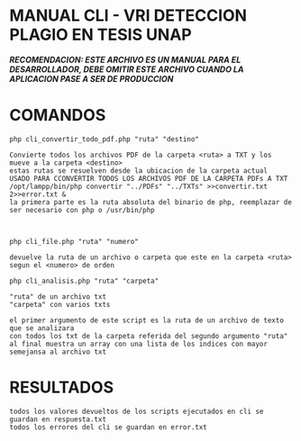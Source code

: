 MANUAL CLI - VRI DETECCION PLAGIO EN TESIS UNAP
===============================================

***RECOMENDACION: ESTE ARCHIVO ES UN MANUAL PARA EL DESARROLLADOR, DEBE OMITIR ESTE ARCHIVO CUANDO LA APLICACION PASE A SER DE PRODUCCION*** 

COMANDOS
========
    php cli_convertir_todo_pdf.php "ruta" "destino"

    Convierte todos los archivos PDF de la carpeta <ruta> a TXT y los mueve a la carpeta <destino>
    estas rutas se resuelven desde la ubicacion de la carpeta actual
    USADO PARA CCONVERTIR TODOS LOS ARCHIVOS PDF DE LA CARPETA PDFs A TXT
    /opt/lampp/bin/php convertir "../PDFs" "../TXTs" >>convertir.txt 2>>error.txt &
    la primera parte es la ruta absoluta del binario de php, reemplazar de ser necesario con php o /usr/bin/php



    php cli_file.php "ruta" "numero"

    devuelve la ruta de un archivo o carpeta que este en la carpeta <ruta>
    segun el <numero> de orden

    php cli_analisis.php "ruta" "carpeta"

    "ruta" de un archivo txt
    "carpeta" con varios txts

    el primer argumento de este script es la ruta de un archivo de texto que se analizara
    con todos los txt de la carpeta referida del segundo argumento "ruta"
    al final muestra un array con una lista de los indices con mayor semejansa al archivo txt


RESULTADOS
==========

    todos los valores devueltos de los scripts ejecutados en cli se guardan en respuesta.txt
    todos los errores del cli se guardan en error.txt